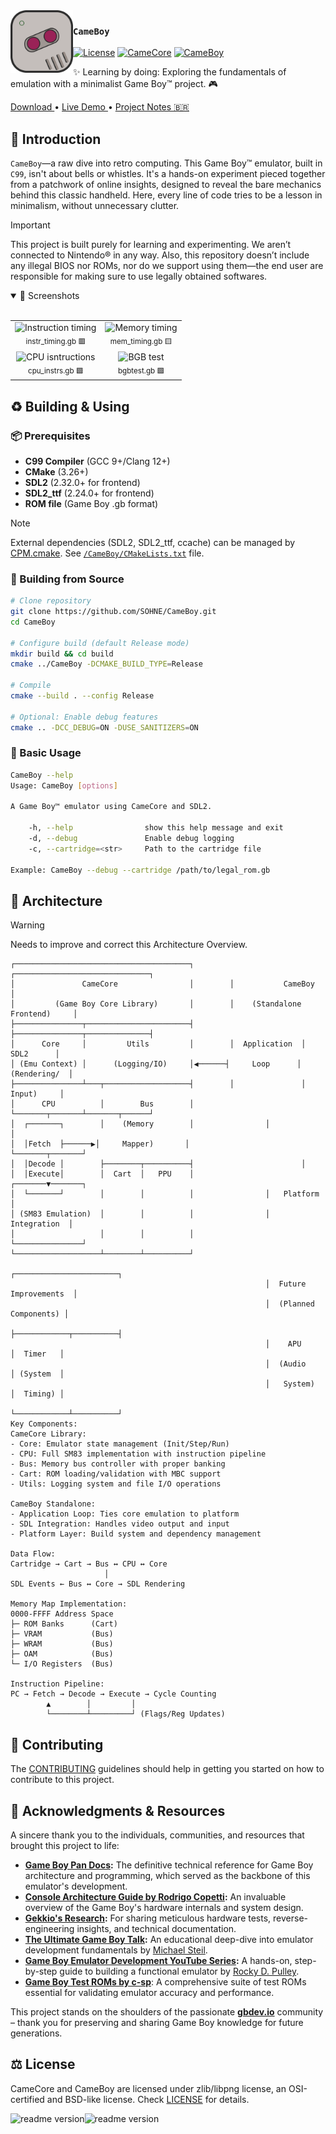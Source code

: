 <picture>
  <source media="(prefers-color-scheme: dark)" srcset="./.github/assets/logo.svg">
  <img alt="CameBoy Logo" src="./.github/assets/logo.svg" width="100px" align="left">
</picture>

### `CameBoy`

<!--[![GitHub release][release-badge]][release-link]-->
[![License][license-badge]][license-link]
[![CameCore][camecore-badge]][camecore-link]
[![CameBoy][cameboy-badge]][cameboy-link]

✨ Learning by doing: Exploring the fundamentals of emulation with a minimalist Game Boy™ project. 🎮

<div flex="true">
  <a href="https://github.com/SOHNE/CameBoy/releases">
    Download
  </a>
  •
  <a href="#">
    Live Demo
  </a>
  •
  <a href="https://leandroperes.notion.site/Game-Boy-C-Emulator-1a2d6f68a3ab8093a418fff30b2c236b">
    Project Notes 🇧🇷
  </a>
</div>

## 📑 Introduction

`CameBoy`—a raw dive into retro computing. This Game Boy™ emulator, built in `C99`, isn't about bells or whistles. It's a hands-on experiment pieced together from a patchwork of online insights, designed to reveal the bare mechanics behind this classic handheld. Here, every line of code tries to be a lesson in minimalism, without unnecessary clutter.

> [!IMPORTANT]
> This project is built purely for learning and experimenting. We aren’t connected to Nintendo® in any way. Also, this repository doesn’t include any illegal BIOS nor ROMs, nor do we support using them—the end user are responsible for making sure to use legally obtained softwares.

<details open>
<summary>
 📸 Screenshots
</summary> <br />

<table align="center">
  <tr>
    <td align="center">
      <img width="100%" src="https://github.com/user-attachments/assets/e8f77e3b-43a0-455e-9e68-b79f67539d54" alt="Instruction timing"/><br>
      <sub>instr_timing.gb 🟥</sub>
    </td>
    <td align="center">
      <img width="100%" src="https://github.com/user-attachments/assets/4135a0b7-f8f4-4cdd-911c-4e235923aef8" alt="Memory timing"/><br>
      <sub>mem_timing.gb 🟨</sub>
    </td>
  </tr>
  <tr>
    <td align="center"> <img width="100%" src="https://github.com/user-attachments/assets/65c991f8-72a5-418b-aa51-39ad2a971777" alt="CPU isntructions"/><br>
      <sub>cpu_instrs.gb 🟩</sub> </td>
    <td align="center"> <img width="100%" src="https://github.com/user-attachments/assets/2c978054-81e3-4b64-828e-c6480615e974" alt="BGB test"/><br>
      <sub>bgbtest.gb 🟩</sub> </td>
  </tr>
</table>

</details>

## ♻️ Building & Using

### 📦 Prerequisites
- **C99 Compiler** (GCC 9+/Clang 12+)
- **CMake** (3.26+)
- **SDL2** (2.32.0+ for frontend)
- **SDL2_ttf** (2.24.0+ for frontend)
- **ROM file** (Game Boy .gb format)

> [!NOTE]
> External dependencies (SDL2, SDL2_ttf, ccache) can be managed by [CPM.cmake].
> See [`/CameBoy/CMakeLists.txt`][cameboy-cmake-file] file.

### 🔧 Building from Source

```bash
# Clone repository
git clone https://github.com/SOHNE/CameBoy.git
cd CameBoy

# Configure build (default Release mode)
mkdir build && cd build
cmake ../CameBoy -DCMAKE_BUILD_TYPE=Release

# Compile
cmake --build . --config Release

# Optional: Enable debug features
cmake .. -DCC_DEBUG=ON -DUSE_SANITIZERS=ON
```

### 🚀 Basic Usage
```bash
CameBoy --help
Usage: CameBoy [options]

A Game Boy™ emulator using CameCore and SDL2.

    -h, --help                show this help message and exit
    -d, --debug               Enable debug logging
    -c, --cartridge=<str>     Path to the cartridge file

Example: CameBoy --debug --cartridge /path/to/legal_rom.gb
```

## 📐 Architecture

> [!WARNING]
> Needs to improve and correct this Architecture Overview.

```
┌───────────────────────────────────────┐        ┌──────────────────────────────┐
│               CameCore                │        │           CameBoy            │
│         (Game Boy Core Library)       │        │    (Standalone Frontend)     │
├───────────────┬───────────────────────┤        ├───────────────┬──────────────┤
│      Core     │         Utils         │        │  Application  │    SDL2      │
│ (Emu Context) │      (Logging/IO)     │◀──────┤     Loop      │ (Rendering/  │
├───────────────┴───┬───────────────────┤        │               │   Input)     │
│      CPU          │        Bus        │        └───────┬───────┴───────┬──────┘
│  ┌───────┐        │    (Memory        │                │               │
│  │Fetch  ├──────▶│     Mapper)       │                └───────┬───────┘
│  │Decode │        ├────────┬──────────┤                        │
│  │Execute│        │  Cart  │   PPU    │                ┌───────▼───────┐
│  └───────┘        │        │          │                │   Platform    │
│ (SM83 Emulation)  │        │          │                │  Integration  │
│                   │        │          │                └───────────────┘
└───────────────────┴────────┴──────────┘
                                                         ┌───────────────────────┐
                                                         │  Future Improvements  │
                                                         │  (Planned Components) │
                                                         ├────────────┬──────────┤
                                                         │    APU     │  Timer   │
                                                         │  (Audio    │ (System  │
                                                         │   System)  │  Timing) │
                                                         └────────────┴──────────┘
Key Components:
CameCore Library:
- Core: Emulator state management (Init/Step/Run)
- CPU: Full SM83 implementation with instruction pipeline
- Bus: Memory bus controller with proper banking
- Cart: ROM loading/validation with MBC support
- Utils: Logging system and file I/O operations

CameBoy Standalone:
- Application Loop: Ties core emulation to platform
- SDL Integration: Handles video output and input
- Platform Layer: Build system and dependency management

Data Flow:
Cartridge → Cart → Bus ↔ CPU ↔ Core
                     │
SDL Events ← Bus ↔ Core → SDL Rendering

Memory Map Implementation:
0000-FFFF Address Space
├─ ROM Banks      (Cart)
├─ VRAM           (Bus)
├─ WRAM           (Bus)
├─ OAM            (Bus)
└─ I/O Registers  (Bus)

Instruction Pipeline:
PC → Fetch → Decode → Execute → Cycle Counting
        ▲        │         │
        └────────┴─────────┘ (Flags/Reg Updates)
```

## 🌱 Contributing

The [CONTRIBUTING] guidelines should help in getting you started on how to contribute to this project.

## 🙏 Acknowledgments & Resources

A sincere thank you to the individuals, communities, and resources that brought this project to life:

- **[Game Boy Pan Docs][pandocs-link]:** The definitive technical reference for Game Boy architecture and programming, which served as the backbone of this emulator's development.
- **[Console Architecture Guide by Rodrigo Copetti][copetti-link]:** An invaluable overview of the Game Boy's hardware internals and system design.
- **[Gekkio's Research][gekkio-link]:** For sharing meticulous hardware tests, reverse-engineering insights, and technical documentation.
- **[The Ultimate Game Boy Talk][ultimate-talk-link]:** An educational deep-dive into emulator development fundamentals by [Michael Steil][steil-link].
- **[Game Boy Emulator Development YouTube Series][youtube-series-link]:**  A hands-on, step-by-step guide to building a functional emulator by  [Rocky D. Pulley][pulley-link].
- **[Game Boy Test ROMs by c-sp][gb-tests-link]**: A comprehensive suite of test ROMs essential for validating emulator accuracy and performance.

This project stands on the shoulders of the passionate **[gbdev.io][gbdev-link]** community – thank you for preserving and sharing Game Boy knowledge for future generations.

## ⚖️ License

CameCore and CameBoy are licensed under zlib/libpng license, an OSI-certified and BSD-like license. Check [LICENSE] for details.

![readme version](https://img.shields.io/badge/%2F~.-lightgrey.svg?style=flat-square&colorA=808080&colorB=808080)![readme version](https://img.shields.io/badge/12%2F03%2F2025--lightgrey.svg?style=flat-square&colorA=000000&colorB=808080)

[//]: (Externals)

[release-badge]: https://img.shields.io/github/v/release/SOHNE/CameBoy
[release-link]: https://github.com/SOHNE/CameBoy/releases/latest
[license-badge]: https://img.shields.io/github/license/SOHNE/CameBoy
[license-link]: https://github.com/SOHNE/CameBoy/blob/main/LICENSE
[camecore-badge]: https://github.com/SOHNE/CameBoy/actions/workflows/camecore.yml/badge.svg
[camecore-link]: https://github.com/SOHNE/CameBoy/actions/workflows/camecore.yml
[cameboy-badge]: https://github.com/SOHNE/CameBoy/actions/workflows/cameboy.yml/badge.svg
[cameboy-link]: https://github.com/SOHNE/CameBoy/actions/workflows/cameboy.yml

[CPM.cmake]: https://github.com/cpm-cmake
[cameboy-cmake-file]: CameBoy/CMakeLists.txt#L21

[pandocs-link]: https://gbdev.io/pandocs
[copetti-link]: https://www.copetti.org/writings/consoles/game-boy
[gekkio-link]: https://github.com/Gekkio/gb-ctr
[ultimate-talk-link]: https://media.ccc.de/v/33c3-8029-the_ultimate_game_boy_talk
[steil-link]: https://media.ccc.de/search?p=Michael+Steil
[youtube-series-link]: https://www.youtube.com/watch?v=e87qKixKFME&list=PLVxiWMqQvhg_yk4qy2cSC3457wZJga_e5
[pulley-link]: https://github.com/rockytriton
[gb-tests-link]: https://github.com/c-sp/game-boy-test-roms
[gbdev-link]: https://gbdev.io

[LICENSE]: LICENSE
[CONTRIBUTING]: CONTRIBUTING.md

[//]: (EOF)

